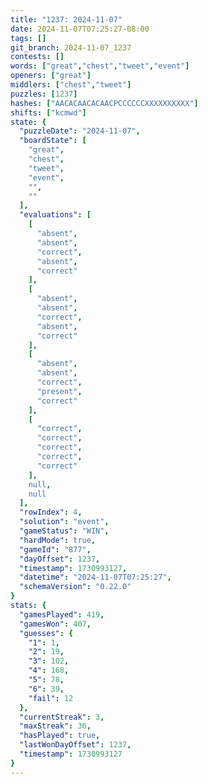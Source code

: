```yaml
---
title: "1237: 2024-11-07"
date: 2024-11-07T07:25:27-08:00
tags: []
git_branch: 2024-11-07_1237
contests: []
words: ["great","chest","tweet","event"]
openers: ["great"]
middlers: ["chest","tweet"]
puzzles: [1237]
hashes: ["AACACAACACAACPCCCCCCXXXXXXXXXX"]
shifts: ["kcmwd"]
state: {
  "puzzleDate": "2024-11-07",
  "boardState": [
    "great",
    "chest",
    "tweet",
    "event",
    "",
    ""
  ],
  "evaluations": [
    [
      "absent",
      "absent",
      "correct",
      "absent",
      "correct"
    ],
    [
      "absent",
      "absent",
      "correct",
      "absent",
      "correct"
    ],
    [
      "absent",
      "absent",
      "correct",
      "present",
      "correct"
    ],
    [
      "correct",
      "correct",
      "correct",
      "correct",
      "correct"
    ],
    null,
    null
  ],
  "rowIndex": 4,
  "solution": "event",
  "gameStatus": "WIN",
  "hardMode": true,
  "gameId": "877",
  "dayOffset": 1237,
  "timestamp": 1730993127,
  "datetime": "2024-11-07T07:25:27",
  "schemaVersion": "0.22.0"
}
stats: {
  "gamesPlayed": 419,
  "gamesWon": 407,
  "guesses": {
    "1": 1,
    "2": 19,
    "3": 102,
    "4": 168,
    "5": 78,
    "6": 39,
    "fail": 12
  },
  "currentStreak": 3,
  "maxStreak": 36,
  "hasPlayed": true,
  "lastWonDayOffset": 1237,
  "timestamp": 1730993127
}
---
```

<!-- more -->
